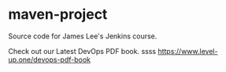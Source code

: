 # maven-project
Source code for James Lee's Jenkins course.

Check out our Latest DevOps PDF book.
ssss
https://www.level-up.one/devops-pdf-book

